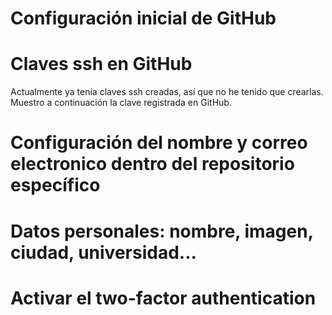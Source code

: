 # Configuración inicial de GitHub

# Claves ssh en GitHub
Actualmente ya tenía claves ssh creadas, así que no he tenido que crearlas. Muestro a continuación la clave registrada en GitHub.


# Configuración del nombre y correo electronico dentro del repositorio específico



# Datos personales: nombre, imagen, ciudad, universidad...


# Activar el two-factor authentication
